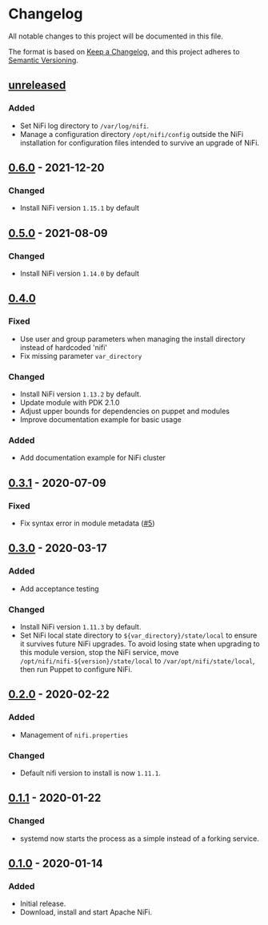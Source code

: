 # Changelog

All notable changes to this project will be documented in this file.

The format is based on [Keep a Changelog](https://keepachangelog.com/en/1.0.0/),
and this project adheres to [Semantic Versioning](https://semver.org/spec/v2.0.0.html).

## [unreleased]

### Added

- Set NiFi log directory to `/var/log/nifi`.
- Manage a configuration directory `/opt/nifi/config` outside the NiFi
  installation for configuration files intended to survive an upgrade of NiFi.

## [0.6.0] - 2021-12-20

### Changed

- Install NiFi version `1.15.1` by default

## [0.5.0] - 2021-08-09

### Changed

- Install NiFi version `1.14.0` by default

## [0.4.0]

### Fixed

- Use user and group parameters when managing the install directory instead of hardcoded 'nifi'
- Fix missing parameter `var_directory`

### Changed

- Install NiFi version `1.13.2` by default.
- Update module with PDK 2.1.0
- Adjust upper bounds for dependencies on puppet and modules
- Improve documentation example for basic usage

### Added

- Add documentation example for NiFi cluster

## [0.3.1] - 2020-07-09

### Fixed

- Fix syntax error in module metadata ([#5])

## [0.3.0] - 2020-03-17

### Added

- Add acceptance testing

### Changed

- Install NiFi version `1.11.3` by default.
- Set NiFi local state directory to `${var_directory}/state/local` to
  ensure it survives future NiFi upgrades. To avoid losing state when
  upgrading to this module version, stop the NiFi service, move
  `/opt/nifi/nifi-${version}/state/local` to
  `/var/opt/nifi/state/local`, then run Puppet to configure NiFi.

## [0.2.0] - 2020-02-22

### Added

- Management of `nifi.properties`

### Changed

- Default nifi version to install is now `1.11.1`.

## [0.1.1] - 2020-01-22

### Changed

- systemd now starts the process as a simple instead of a forking
  service.

## [0.1.0] - 2020-01-14

### Added

- Initial release.
- Download, install and start Apache NiFi.

[unreleased]: https://github.com/ssm/ssm-nifi/compare/0.6.0...main
[0.6.0]: https://github.com/ssm/ssm-nifi/releases/tag/0.6.0
[0.5.0]: https://github.com/ssm/ssm-nifi/releases/tag/0.5.0
[0.4.0]: https://github.com/ssm/ssm-nifi/releases/tag/0.4.0
[0.3.1]: https://github.com/ssm/ssm-nifi/releases/tag/0.3.1
[0.3.0]: https://github.com/ssm/ssm-nifi/releases/tag/0.3.0
[0.2.0]: https://github.com/ssm/ssm-nifi/releases/tag/0.2.0
[0.1.1]: https://github.com/ssm/ssm-nifi/releases/tag/0.1.1
[0.1.0]: https://github.com/ssm/ssm-nifi/releases/tag/0.1.0

[#5]: https://github.com/ssm/ssm-nifi/pull/5
